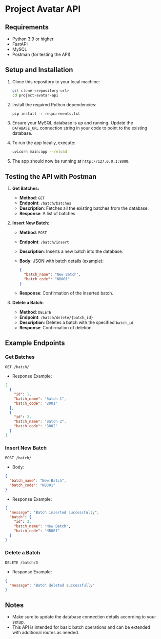 
# Project Avatar API

## Requirements

- Python 3.9 or higher
- FastAPI
- MySQL
- Postman (for testing the API)

## Setup and Installation

1. Clone this repository to your local machine:
   ```bash
   git clone <repository-url>
   cd project-avatar-api
   ```

2. Install the required Python dependencies:
   ```bash
   pip install -r requirements.txt
   ```

3. Ensure your MySQL database is up and running. Update the `DATABASE_URL` connection string in your code to point to the existing database.

4. To run the app locally, execute:
   ```bash
   uvicorn main:app --reload
   ```

5. The app should now be running at `http://127.0.0.1:8000`.

## Testing the API with Postman

1. **Get Batches:**

   - **Method**: `GET`
   - **Endpoint**: `/batch/batches`
   - **Description**: Fetches all the existing batches from the database.
   - **Response**: A list of batches.

2. **Insert New Batch:**

   - **Method**: `POST`
   - **Endpoint**: `/batch/insert`
   - **Description**: Inserts a new batch into the database.
   - **Body**: JSON with batch details (example):
     ```json
     {
       "batch_name": "New Batch",
       "batch_code": "NB001"
     }
     ```

   - **Response**: Confirmation of the inserted batch.

3. **Delete a Batch:**

   - **Method**: `DELETE`
   - **Endpoint**: `/batch/delete/{batch_id}`
   - **Description**: Deletes a batch with the specified `batch_id`.
   - **Response**: Confirmation of deletion.

## Example Endpoints

### Get Batches
```http
GET /batch/
```
- Response Example:
```json
[
  {
    "id": 1,
    "batch_name": "Batch 1",
    "batch_code": "B001"
  },
  {
    "id": 2,
    "batch_name": "Batch 2",
    "batch_code": "B002"
  }
]
```

### Insert New Batch
```http
POST /batch/
```
- Body:
```json
{
  "batch_name": "New Batch",
  "batch_code": "NB001"
}
```
- Response Example:
```json
{
  "message": "Batch inserted successfully",
  "batch": {
    "id": 3,
    "batch_name": "New Batch",
    "batch_code": "NB001"
  }
}
```

### Delete a Batch
```http
DELETE /batch/3
```
- Response Example:
```json
{
  "message": "Batch deleted successfully"
}
```

## Notes
- Make sure to update the database connection details according to your setup.
- This API is intended for basic batch operations and can be extended with additional routes as needed.
